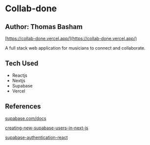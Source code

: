 # Collab-done

## Author: Thomas Basham

[https://collab-done.vercel.app/](https://collab-done.vercel.app/)

A full stack web application for musicians to connect and collaborate.

## Tech Used

- Reactjs
- Nextjs
- Supabase
- Vercel

## References

[supabase.com/docs](https://supabase.com/docs/)

[creating-new-supabase-users-in-next-js](https://aboutmonica.com/blog/creating-new-supabase-users-in-next-js/)

[supabase-authentication-react](https://ruanmartinelli.com/posts/supabase-authentication-react)
